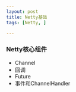 ```yaml
---
layout: post
title: Netty基础
tags: [Netty, ]

---
```


### Netty核心组件
+ Channel
+ 回调
+ Future
+ 事件和ChannelHandler